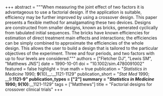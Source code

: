 +++
abstract = """When measuring the joint effect of two factors it is advantageous to use a factorial design. If the application is suitable, efficiency may be further improved by using a crossover design. This paper presents a flexible method for amalgamating these two devices. Designs are constructed from smaller designs, known as bricks, generated cyclically from tabulated initial sequences. The bricks have known efficiencies for estimation of direct treatment main effects and interactions; the efficiencies can be simply combined to approximate the efficiencies of the whole design. This allows the user to build a design that is tailored to the particular objectives of the experiment. Three and four periods, and two factors with up to four levels are considered."""
authors = ["Fletcher DJ", "Lewis SM", "Matthews JNS"]
date = 1990-10-01
doi = "10.1002/sim.4780091002"
featured = false
highlight = true
math = true
publication = "*Statistics in Medicine* 1990; __9__(10)__:__1121-1129"
publication_short = "*Stat Med* 1990; __9:__1121-9"
publication_types = ["2"]
summary = "*Statistics in Medicine* 1990; __9__(10)__:__1121-1129"
tags = ["Matthews"]
title = "Factorial designs for crossover clinical trials"
+++

